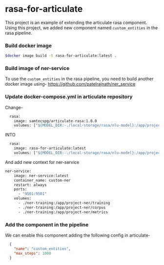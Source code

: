 # rasa-for-articulate
This project is an example of extending the articulate rasa component.
Using this project, we added new component named `custom_entities` in the rasa 
pipeline.

### Build docker image
```bash
$docker image build -t rasa-for-articulate:latest .
```

### Build image of ner-service
To use the `custom_entities` in the rasa pipeline, you need to build
another docker image using- https://github.com/patelrajnath/ner_service

### Update docker-compose.yml in articulate repository
Change-
```dockerfile
  rasa:
    image: samtecspg/articulate-rasa:1.0.0
    volumes: ["${MODEL_DIR:-./local-storage/rasa/nlu-model}:/app/projects", "${RASA_CONFIG:-./local-storage/rasa/rasa-config.yml}:/app/config.yml", "./local-storage/rasa/logs:/app/logs"]
```
INTO
```dockerfile
  rasa:
    image: rasa-for-articulate:latest
    volumes: ["${MODEL_DIR:-./local-storage/rasa/nlu-model}:/app/projects", "${RASA_CONFIG:-./local-storage/rasa/rasa-config.yml}:/app/config.yml", "./local-storage/rasa/logs:/app/logs"]
```

And add new context for ner-service
```dockerfile
ner-service:
    image: ner-service:latest
    container_name: custom-ner
    restart: always
    ports:
      - "9501:9501"
    volumes:
      - ./ner-training:/app/project-ner/training
      - ./ner-training:/app/project-ner/corpus
      - ./ner-training:/app/project-ner/metrics
```

### Add the component in the pipeline
We can enable this component adding the following config in articulate-
```json
  {
    "name": "custom_entities",
    "max_steps": 1000
  }
```
